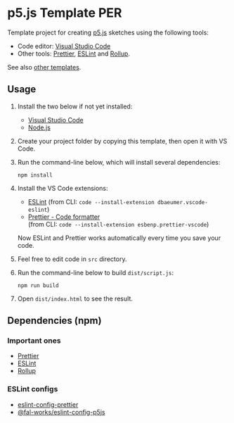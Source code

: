 # p5.js Template PER

Template project for creating [p5.js](https://p5js.org/) sketches using the following tools:

- Code editor: [Visual Studio Code](https://code.visualstudio.com/)
- Other tools: [Prettier](https://prettier.io/), [ESLint](https://eslint.org/) and [Rollup](https://rollupjs.org/).

See also [other templates](https://fal-works.github.io/p5js-templates/).


## Usage

1. Install the two below if not yet installed:
    - [Visual Studio Code](https://code.visualstudio.com/)
    - [Node.js](https://nodejs.org/)

2. Create your project folder by copying this template, then open it with VS Code.

3. Run the command-line below, which will install several dependencies:

    ```shell
    npm install
    ```

4. Install the VS Code extensions:
    - [ESLint](https://marketplace.visualstudio.com/items?itemName=dbaeumer.vscode-eslint)
    (from CLI: `code --install-extension dbaeumer.vscode-eslint`)
    - [Prettier - Code formatter](https://marketplace.visualstudio.com/items?itemName=esbenp.prettier-vscode)  
    (from CLI: `code --install-extension esbenp.prettier-vscode`)

    Now ESLint and Prettier works automatically every time you save your code.

5. Feel free to edit code in `src` directory.

6. Run the command-line below to build `dist/script.js`:

    ```shell
    npm run build
    ```

7. Open `dist/index.html` to see the result.


## Dependencies (npm)

### Important ones

- [Prettier](https://www.npmjs.com/package/prettier)
- [ESLint](https://www.npmjs.com/package/eslint)
- [Rollup](https://www.npmjs.com/package/rollup)

### ESLint configs

- [eslint-config-prettier](https://www.npmjs.com/package/eslint-config-prettier)
- [@fal-works/eslint-config-p5js](https://www.npmjs.com/package/@fal-works/eslint-config-p5js)
